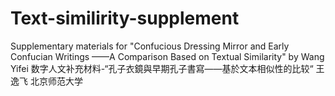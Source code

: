 # Text-similirity-supplement
Supplementary materials for "Confucious Dressing Mirror and Early Confucian Writings  ——A Comparison Based on Textual Similarity" by Wang Yifei
数字人文补充材料-“孔子衣鏡與早期孔子書寫——基於文本相似性的比较“ 王逸飞 北京师范大学
